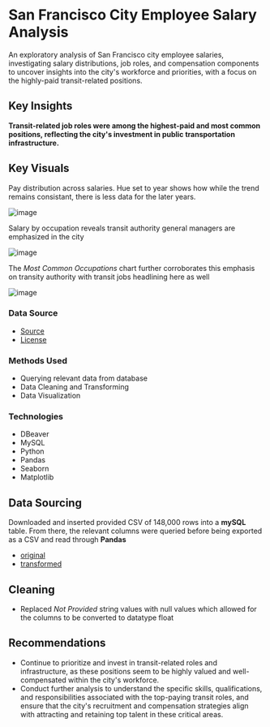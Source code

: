 # San Francisco City Employee Salary Analysis

An exploratory analysis of San Francisco city employee salaries, investigating salary distributions, job roles, and compensation components to uncover insights into the city's workforce and priorities, with a focus on the highly-paid transit-related positions.

## Key Insights

**Transit-related job roles were among the highest-paid and most common positions, reflecting the city's investment in public transportation infrastructure.**

## Key Visuals

Pay distribution across salaries. Hue set to year shows how while the trend remains consistant, there is less data for the later years.

![image](https://github.com/Jomgus/Jupyter-Notebooks/assets/96961712/f14bb278-95b1-4b43-ac9a-42572dceb11f)

Salary by occupation reveals transit authority general managers are emphasized in the city

![image](https://github.com/Jomgus/Jupyter-Notebooks/assets/96961712/2e60eb06-e6c8-4c32-a655-379f9249d20b)

The *Most Common Occupations* chart further corroborates this emphasis on transity authority with transit jobs headlining here as well

![image](https://github.com/Jomgus/Jupyter-Notebooks/assets/96961712/e81fdc06-376b-4f90-bac9-588403ad247f)


### Data Source
* [Source](https://transparentcalifornia.com/salaries/san-francisco/)
* [License](https://creativecommons.org/publicdomain/zero/1.0/)

### Methods Used
* Querying relevant data from database
* Data Cleaning and Transforming
* Data Visualization

### Technologies
* DBeaver
* MySQL
* Python
* Pandas
* Seaborn
* Matplotlib

## Data Sourcing
Downloaded and inserted provided CSV of 148,000 rows into a **mySQL** table. From there, the relevant columns were queried before being exported as a CSV and read through **Pandas** 

* [original](San_Fran_Analysis/dataset/Salaries_Analysis.csv) 
* [transformed](San_Fran_Analysis/dataset/Salaries.csv)

## Cleaning
* Replaced *Not Provided* string values with null values which allowed for the columns to be converted to datatype float

## Recommendations
* Continue to prioritize and invest in transit-related roles and infrastructure, as these positions seem to be highly valued and well-compensated within the city's workforce.
* Conduct further analysis to understand the specific skills, qualifications, and responsibilities associated with the top-paying transit roles, and ensure that the city's recruitment and compensation strategies align with attracting and retaining top talent in these critical areas.

